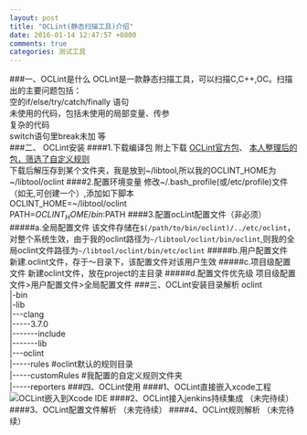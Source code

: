 ```yaml
---
layout: post
title: "OCLint(静态扫描工具)介绍"
date: 2016-01-14 12:47:57 +0800
comments: true
categories: 测试工具
---
```

###一、OCLint是什么
  OCLint是一款静态扫描工具，可以扫描C,C++,OC。扫描出的主要问题包括：<br>
空的if/else/try/catch/finally 语句<br>
未使用的代码，包括未使用的局部变量、传参<br>
复杂的代码<br>
switch语句里break未加 等<br>
###二、 OCLint安装
####1.下载编译包
附上下载
[OCLint官方包](https://github.com/oclint/oclint/releases)、
[本人整理后的包，筛选了自定义规则](../download/oclint.zip)<br>
下载后解压存到某个文件夹，我是放到~/libtool,所以我的OCLINT_HOME为~/libtool/oclint
####2.配置环境变量
修改~/.bash_profile(或/etc/profile)文件（如无,可创建一个）,添加如下脚本<br>
OCLINT_HOME=~/libtool/oclint<br>
PATH=$OCLINT_HOME/bin:$PATH
####3.配置ocLint配置文件（非必须）
#####a.全局配置文件
该文件存储在```$(/path/to/bin/oclint)/../etc/oclint```，对整个系统生效，由于我的oclint路径为```~/libtool/oclint/bin/oclint```,则我的全局oclint文件路径为```~/libtool/oclint/bin/etc/oclint```
#####b.用户配置文件
新建.oclint文件，存于～目录下，该配置文件对该用户生效
#####c.项目级配置文件
新建oclint文件，放在project的主目录
#####d.配置文件优先级
项目级配置文件>用户配置文件>全局配置文件
###三、OCLint安装目录解析
oclint<br>
|-bin<br>
|-lib<br>
|---clang<br>
|-----3.7.0<br>
|-------include<br>
|-------lib<br>
|---oclint<br>
|-----rules #oclint默认的规则目录<br>
|-----customRules  #我配置的自定义规则文件夹<br>
|-----reporters
###四、OCLint使用
####1、OCLint直接嵌入xcode工程
![OCLint嵌入到Xcode IDE](http://qiuhm.github.io/blog/2016/01/16/oclintqian-ru-dao-xcodejiao-cheng/)
####2、OCLint接入jenkins持续集成
（未完待续）
####3、OCLint配置文件解析
（未完待续）
####4、OCLint规则解析
（未完待续）